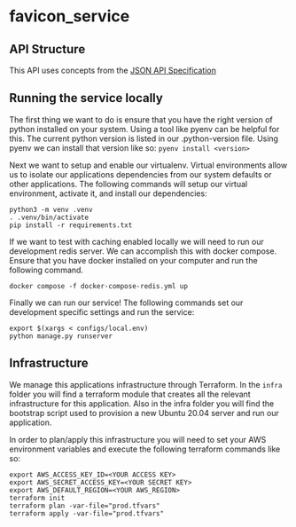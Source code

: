# favicon_service

## API Structure

This API uses concepts from the [JSON API Specification](https://jsonapi.org/)

## Running the service locally

The first thing we want to do is ensure that you have the right version of python installed on your system.  Using a tool like pyenv can be helpful for this.  The current python version is listed in our .python-version file.  Using pyenv we can install that version like so: `pyenv install <version>`

Next we want to setup and enable our virtualenv.  Virtual environments allow us to isolate our applications dependencies from our system defaults or other applications.  The following commands will setup our virtual environment, activate it, and install our dependencies:

```
python3 -m venv .venv
. .venv/bin/activate
pip install -r requirements.txt
```

If we want to test with caching enabled locally we will need to run our development redis server.  We can accomplish this with docker compose.  Ensure that you have docker installed on your computer and run the following command.

`docker compose -f docker-compose-redis.yml up`

Finally we can run our service!  The following commands set our development specific settings and run the service:

```
export $(xargs < configs/local.env)
python manage.py runserver
```

## Infrastructure

We manage this applications infrastructure through Terraform.  In the `infra` folder you will find a terraform module that creates all the relevant infrastructure for this application.  Also in the infra folder you will find the bootstrap script used to provision a new Ubuntu 20.04 server and run our application.

In order to plan/apply this infrastructure you will need to set your AWS environment variables and execute the following terraform commands like so:

```
export AWS_ACCESS_KEY_ID=<YOUR ACCESS KEY>
export AWS_SECRET_ACCESS_KEY=<YOUR SECRET KEY>
export AWS_DEFAULT_REGION=<YOUR AWS_REGION>
terraform init
terraform plan -var-file="prod.tfvars"
terraform apply -var-file="prod.tfvars"
```


